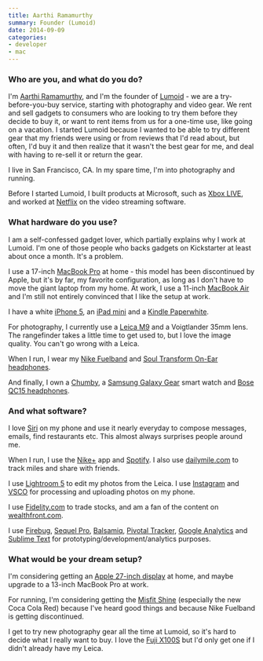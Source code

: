 ```yaml
---
title: Aarthi Ramamurthy
summary: Founder (Lumoid)
date: 2014-09-09
categories:
- developer
- mac
---
```


### Who are you, and what do you do?

I'm [Aarthi Ramamurthy](http://aarthir.com/ "Aarthi's website."), and I'm the founder of [Lumoid][] - we are a try-before-you-buy service, starting with photography and video gear. We rent and sell gadgets to consumers who are looking to try them before they decide to buy it, or want to rent items from us for a one-time use, like going on a vacation. I started Lumoid because I wanted to be able to try different gear that my friends were using or from reviews that I'd read about, but often, I'd buy it and then realize that it wasn't the best gear for me, and deal with having to re-sell it or return the gear.

I live in San Francisco, CA. In my spare time, I'm into photography and running.

Before I started Lumoid, I built products at Microsoft, such as [Xbox LIVE][xbox-live], and worked at [Netflix][] on the video streaming software.

### What hardware do you use?

I am a self-confessed gadget lover, which partially explains why I work at Lumoid. I'm one of those people who backs gadgets on Kickstarter at least about once a month. It's a problem.

I use a 17-inch [MacBook Pro][macbook-pro] at home - this model has been discontinued by Apple, but it's by far, my favorite configuration, as long as I don't have to move the giant laptop from my home. At work, I use a 11-inch [MacBook Air][macbook-air] and I'm still not entirely convinced that I like the setup at work.

I have a white [iPhone 5][iphone-5], an [iPad mini][ipad-mini] and a [Kindle Paperwhite][kindle-paperwhite].

For photography, I currently use a [Leica M9][m9] and a Voigtlander 35mm lens. The rangefinder takes a little time to get used to, but I love the image quality. You can't go wrong with a Leica.

When I run, I wear my [Nike Fuelband][fuelband] and [Soul Transform On-Ear headphones][transform].

And finally, I own a [Chumby][], a [Samsung Galaxy Gear][galaxy-gear] smart watch and [Bose QC15 headphones][quietcomfort-15].

### And what software?

I love [Siri][] on my phone and use it nearly everyday to compose messages, emails, find restaurants etc. This almost always surprises people around me.

When I run, I use the [Nike+][nike-plus-running-ios] app and [Spotify][spotify-ios]. I also use [dailymile.com][dailymile] to track miles and share with friends.

I use [Lightroom 5][lightroom] to edit my photos from the Leica. I use [Instagram][instagram-ios] and [VSCO][vsco-ios] for processing and uploading photos on my phone.

I use [Fidelity.com][fidelity] to trade stocks, and am a fan of the content on [wealthfront.com][wealthfront].

I use [Firebug][], [Sequel Pro][sequel-pro], [Balsamiq][mockups], [Pivotal Tracker][pivotal-tracker], [Google Analytics][google-analytics] and [Sublime Text][sublime-text] for prototyping/development/analytics purposes.

### What would be your dream setup?

I'm considering getting an [Apple 27-inch display][thunderbolt-display] at home, and maybe upgrade to a 13-inch MacBook Pro at work.

For running, I'm considering getting the [Misfit Shine][shine] (especially the new Coca Cola Red) because I've heard good things and because Nike Fuelband is getting discontinued.

I get to try new photography gear all the time at Lumoid, so it's hard to decide what I really want to buy. I love the [Fuji X100S][x100s] but I'd only get one if I didn't already have my Leica.

[chumby]: http://www.chumby.com/ "A little device that runs Flash applications."
[dailymile]: http://www.dailymile.com/ "A service for tracking and sharing running workouts."
[fidelity]: https://www.fidelity.com/ "A stock trading service."
[firebug]: https://getfirebug.com/ "A Firefox addon for web development."
[fuelband]: https://en.wikipedia.org/wiki/Nike%2B_FuelBand "A fitness wristband."
[galaxy-gear]: https://en.wikipedia.org/wiki/Samsung_Galaxy_Gear "An Android-based smartwatch."
[google-analytics]: http://www.google.com/analytics/ "Web analytics."
[instagram-ios]: https://itunes.apple.com/us/app/instagram/id389801252 "A photo taking/sharing app."
[ipad-mini]: https://www.apple.com/ipad-mini/ "A 7.9 inch tablet device."
[iphone-5]: https://en.wikipedia.org/wiki/IPhone_5 "A smartphone."
[kindle-paperwhite]: https://www.amazon.com/Kindle-Paperwhite-Touch-light/dp/B007OZNZG0 "An e-book reader with a book-like screen."
[lightroom]: https://www.adobe.com/products/photoshop-lightroom.html "Photo management and editing software."
[lumoid]: https://www.lumoid.com/ "A service in San Francisco for borrowing cameras and lenses."
[m9]: https://en.wikipedia.org/wiki/Leica_M9 "An 18.5 megapixel digital camera with a full-frame sensor."
[macbook-air]: https://www.apple.com/macbook-air/ "A very thin laptop."
[macbook-pro]: https://www.apple.com/macbook-pro/ "A laptop."
[mockups]: https://balsamiq.com/products/mockups/ "Drawing-like mockup software."
[netflix]: https://www.netflix.com/ "A movie rental and streaming service."
[nike-plus-running-ios]: https://www.nike.com/us/en_us/c/nike-plus/running-app-gps "A running app tied to the Fuelband tracker."
[pivotal-tracker]: https://www.pivotaltracker.com/ "A project management service."
[quietcomfort-15]: http://www.bose.com/controller?url=/shop_online/headphones/noise_cancelling_headphones/quietcomfort_15/index.jsp "Noise-cancelling headphones."
[sequel-pro]: http://www.sequelpro.com/ "A MySQL GUI for the Mac."
[shine]: https://store.misfit.com/products/shine "A personal fitness tracking device."
[siri]: https://en.wikipedia.org/wiki/Siri "An intelligent personal assistant service."
[spotify-ios]: https://itunes.apple.com/us/app/spotify/id324684580 "An iOS client for the music service."
[sublime-text]: http://www.sublimetext.com/ "A coder's text editor."
[thunderbolt-display]: https://www.apple.com/displays/ "A Thunderbolt-powered monitor."
[transform]: https://www.soulelectronics.com/shop/soul-electronics-transform-superior-active-performance-on-ear-headphones.html "On-the-ear headphones."
[vsco-ios]: https://apps.apple.com/app/vsco-cam/id588013838 "A camera app."
[wealthfront]: https://www.wealthfront.com/ "An automated investment service."
[x100s]: http://www.fujifilm.com/products/digital_cameras/x/fujifilm_x100s/ "A 16 megapixel digital camera."
[xbox-live]: https://www.xbox.com/en-US/live "An online service for the Xbox 360."

